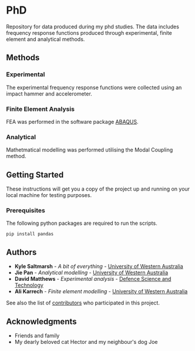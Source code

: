 # PhD
Repository for data produced during my phd studies. The data includes frequency response functions produced through experimental, finite element and analytical methods. 

## Methods

### Experimental
The experimental frequency response functions were collected using an impact hammer and accelerometer. 

### Finite Element Analysis
FEA was performed in the software package [ABAQUS](https://www.3ds.com/products-services/simulia/products/abaqus/).

### Analytical
Mathetmatical modelling was performed utilising the Modal Coupling method.

## Getting Started

These instructions will get you a copy of the project up and running on your local machine for testing purposes. 

### Prerequisites

The following python packages are required to run the scripts. 

```
pip install pandas
```
## Authors

* **Kyle Saltmarsh** - *A bit of everything* - [University of Western Australia](https://www.linkedin.com/in/kylesaltmarsh/)
* **Jie Pan** - *Analytical modelling* - [University of Western Australia](https://www.google.com/search?q=jie+pan+profile&oq=jie+pan+profile&aqs=chrome..69i57j0l4j46j0l2.1960j0j7&sourceid=chrome&ie=UTF-8)
* **David Matthews** - *Experimental analysis* - [Defence Science and Technology](https://www.dst.defence.gov.au/capability/sonar-technologies)
* **Ali Karrech** - *Finite element modelling* - [University of Western Australia](https://research-repository.uwa.edu.au/en/persons/ali-karrech)


See also the list of [contributors](https://github.com/your/project/contributors) who participated in this project.

## Acknowledgments

* Friends and family
* My dearly beloved cat Hector and my neighbour's dog Joe

